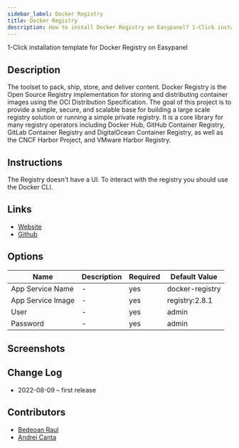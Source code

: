 ```yaml
---
sidebar_label: Docker Registry
title: Docker Registry
description: How to install Docker Registry on Easypanel? 1-Click installation template for Docker Registry on Easypanel
---
```


<!-- generated -->

1-Click installation template for Docker Registry on Easypanel

## Description

The toolset to pack, ship, store, and deliver content. Docker Registry is the Open Source Registry implementation for storing and distributing container images using the OCI Distribution Specification. The goal of this project is to provide a simple, secure, and scalable base for building a large scale registry solution or running a simple private registry. It is a core library for many registry operators including Docker Hub, GitHub Container Registry, GitLab Container Registry and DigitalOcean Container Registry, as well as the CNCF Harbor Project, and VMware Harbor Registry.

## Instructions

The Registry doesn&#39;t have a UI. To interact with the registry you should use the Docker CLI.

## Links

- [Website](https://hub.docker.com/_/registry)
- [Github](https://github.com/distribution/distribution)

## Options

Name | Description | Required | Default Value
-|-|-|-
App Service Name | - | yes | docker-registry
App Service Image | - | yes | registry:2.8.1
User | - | yes | admin
Password | - | yes | admin

## Screenshots


## Change Log

- 2022-08-09 – first release

## Contributors

- [Bedeoan Raul](https://github.com/bedeoan)
- [Andrei Canta](https://github.com/deiucanta)
